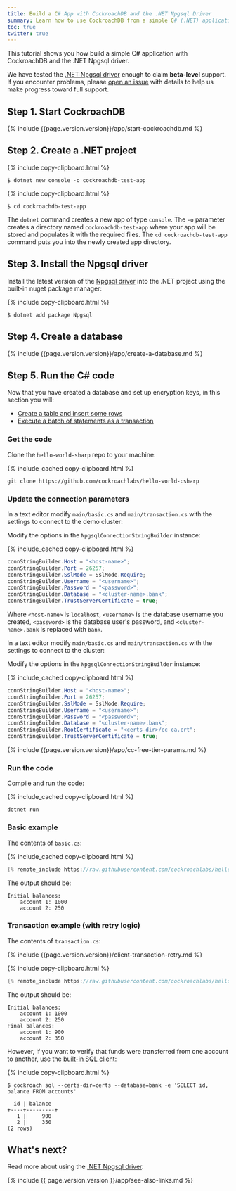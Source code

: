 ```yaml
---
title: Build a C# App with CockroachDB and the .NET Npgsql Driver
summary: Learn how to use CockroachDB from a simple C# (.NET) application with a low-level client driver.
toc: true
twitter: true
---
```


This tutorial shows you how build a simple C# application with CockroachDB and the .NET Npgsql driver.

We have tested the [.NET Npgsql driver](http://www.npgsql.org/) enough to claim **beta-level** support. If you encounter problems, please [open an issue](https://github.com/cockroachdb/cockroach/issues/new) with details to help us make progress toward full support.

## Step 1. Start CockroachDB

{% include {{page.version.version}}/app/start-cockroachdb.md %}

## Step 2. Create a .NET project

{% include copy-clipboard.html %}
~~~ shell
$ dotnet new console -o cockroachdb-test-app
~~~

{% include copy-clipboard.html %}
~~~ shell
$ cd cockroachdb-test-app
~~~

The `dotnet` command creates a new app of type `console`. The `-o` parameter creates a directory named `cockroachdb-test-app` where your app will be stored and populates it with the required files. The `cd cockroachdb-test-app` command puts you into the newly created app directory.

## Step 3. Install the Npgsql driver

Install the latest version of the [Npgsql driver](https://www.nuget.org/packages/Npgsql/) into the .NET project using the built-in nuget package manager:

{% include copy-clipboard.html %}
~~~ shell
$ dotnet add package Npgsql
~~~

## Step 4. Create a database

{% include {{page.version.version}}/app/create-a-database.md %}

## Step 5. Run the C# code

Now that you have created a database and set up encryption keys, in this section you will:

- [Create a table and insert some rows](#basic-example)
- [Execute a batch of statements as a transaction](#transaction-example-with-retry-logic)

### Get the code

Clone the `hello-world-sharp` repo to your machine:

{% include_cached copy-clipboard.html %}
~~~ shell
git clone https://github.com/cockroachlabs/hello-world-csharp
~~~

### Update the connection parameters

<section class="filter-content" markdown="1" data-scope="local">

In a text editor modify `main/basic.cs` and `main/transaction.cs` with the settings to connect to the demo cluster:

Modify the options in the `NpgsqlConnectionStringBuilder` instance:

{% include_cached copy-clipboard.html %}
~~~ csharp
connStringBuilder.Host = "<host-name>";
connStringBuilder.Port = 26257;
connStringBuilder.SslMode = SslMode.Require;
connStringBuilder.Username = "<username>";
connStringBuilder.Password = "<password>";
connStringBuilder.Database = "<cluster-name>.bank";
connStringBuilder.TrustServerCertificate = true;
~~~

Where `<host-name>` is `localhost`, `<username>` is the database username you created, `<password>` is the database user's password, and `<cluster-name>.bank` is replaced with `bank`.
</section>

<section class="filter-content" markdown="1" data-scope="cockroachcloud">

In a text editor modify `main/basic.cs` and `main/transaction.cs` with the settings to connect to the cluster:

Modify the options in the `NpgsqlConnectionStringBuilder` instance:

{% include_cached copy-clipboard.html %}
~~~ csharp
connStringBuilder.Host = "<host-name>";
connStringBuilder.Port = 26257;
connStringBuilder.SslMode = SslMode.Require;
connStringBuilder.Username = "<username>";
connStringBuilder.Password = "<password>";
connStringBuilder.Database = "<cluster-name>.bank";
connStringBuilder.RootCertificate = "<certs-dir>/cc-ca.crt";
connStringBuilder.TrustServerCertificate = true;
~~~

{% include {{page.version.version}}/app/cc-free-tier-params.md %}

</section>

### Run the code

Compile and run the code:

{% include_cached copy-clipboard.html %}
~~~ shell
dotnet run
~~~

### Basic example

The contents of `basic.cs`:

{% include_cached copy-clipboard.html %}
~~~ c#
{% remote_include https://raw.githubusercontent.com/cockroachlabs/hello-world-csharp/main/basic.cs %}
~~~

The output should be:

~~~
Initial balances:
	account 1: 1000
	account 2: 250
~~~

### Transaction example (with retry logic)

The contents of `transaction.cs`:

{% include {{page.version.version}}/client-transaction-retry.md %}

{% include copy-clipboard.html %}
~~~ c#
{% remote_include https://raw.githubusercontent.com/cockroachlabs/hello-world-csharp/main/transaction.cs %}
~~~

The output should be:

~~~
Initial balances:
	account 1: 1000
	account 2: 250
Final balances:
	account 1: 900
	account 2: 350
~~~

However, if you want to verify that funds were transferred from one account to another, use the [built-in SQL client](cockroach-sql.html):

{% include copy-clipboard.html %}
~~~ shell
$ cockroach sql --certs-dir=certs --database=bank -e 'SELECT id, balance FROM accounts'
~~~

~~~
  id | balance
+----+---------+
   1 |     900
   2 |     350
(2 rows)
~~~

</section>

## What's next?

Read more about using the [.NET Npgsql driver](http://www.npgsql.org/).

{% include {{ page.version.version }}/app/see-also-links.md %}
